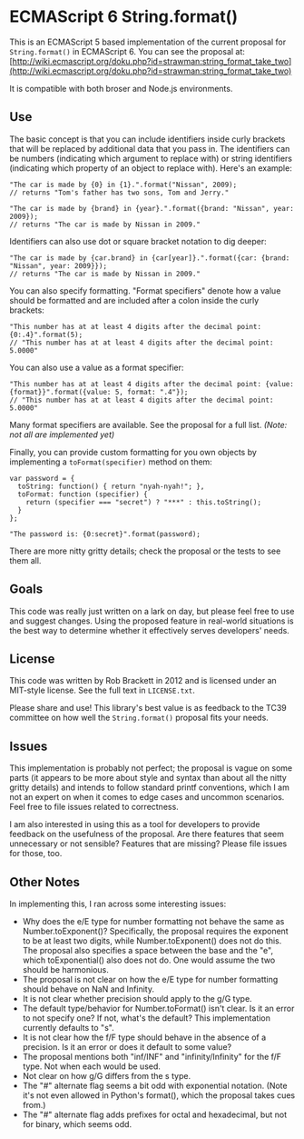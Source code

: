 ECMAScript 6 String.format()
============================

This is an ECMAScript 5 based implementation of the current proposal for `String.format()` in ECMAScript 6. You can see the proposal at: [http://wiki.ecmascript.org/doku.php?id=strawman:string_format_take_two](http://wiki.ecmascript.org/doku.php?id=strawman:string_format_take_two)

It is compatible with both broser and Node.js environments.

## Use

The basic concept is that you can include identifiers inside curly brackets that will be replaced by additional data that you pass in. The identifiers can be numbers (indicating which argument to replace with) or string identifiers (indicating which property of an object to replace with). Here's an example:


	"The car is made by {0} in {1}.".format("Nissan", 2009);
	// returns "Tom's father has two sons, Tom and Jerry."
	
	"The car is made by {brand} in {year}.".format({brand: "Nissan", year: 2009});
	// returns "The car is made by Nissan in 2009."

Identifiers can also use dot or square bracket notation to dig deeper:

	"The car is made by {car.brand} in {car[year]}.".format({car: {brand: "Nissan", year: 2009}});
	// returns "The car is made by Nissan in 2009."

You can also specify formatting. "Format specifiers" denote how a value should be formatted and are included after a colon inside the curly brackets:

	"This number has at at least 4 digits after the decimal point: {0:.4}".format(5);
	// "This number has at at least 4 digits after the decimal point: 5.0000"

You can also use a value as a format specifier:

	"This number has at at least 4 digits after the decimal point: {value:{format}}".format({value: 5, format: ".4"});
	// "This number has at at least 4 digits after the decimal point: 5.0000"

Many format specifiers are available. See the proposal for a full list. _(Note: not all are implemented yet)_

Finally, you can provide custom formatting for you own objects by implementing a `toFormat(specifier)` method on them:

	var password = {
	  toString: function() { return "nyah-nyah!"; },
	  toFormat: function (specifier) {
	    return (specifier === "secret") ? "***" : this.toString();
	  }
	};
	
	"The password is: {0:secret}".format(password);

There are more nitty gritty details; check the proposal or the tests to see them all.


## Goals

This code was really just written on a lark on day, but please feel free to use and suggest changes. Using the proposed feature in real-world situations is the best way to determine whether it effectively serves developers' needs.


## License

This code was written by Rob Brackett in 2012 and is licensed under an MIT-style license. See the full text in `LICENSE.txt`. 

Please share and use! This library's best value is as feedback to the TC39 committee on how well the `String.format()` proposal fits your needs.


## Issues

This implementation is probably not perfect; the proposal is vague on some parts (it appears to be more about style and syntax than about all the nitty gritty details) and intends to follow standard printf conventions, which I am not an expert on when it comes to edge cases and uncommon scenarios. Feel free to file issues related to correctness.

I am also interested in using this as a tool for developers to provide feedback on the usefulness of the proposal. Are there features that seem unnecessary or not sensible? Features that are missing? Please file issues for those, too.


## Other Notes

In implementing this, I ran across some interesting issues:

- Why does the e/E type for number formatting not behave the same as Number.toExponent()? Specifically, the proposal requires the exponent to be at least two digits, while Number.toExponent() does not do this. The proposal also specifies a space between the base and the "e", which toExponential() also does not do. One would assume the two should be harmonious.
- The proposal is not clear on how the e/E type for number formatting should behave on NaN and Infinity.
- It is not clear whether precision should apply to the g/G type.
- The default type/behavior for Number.toFormat() isn't clear. Is it an error to not specify one? If not, what's the default? This implementation currently defaults to "s".
- It is not clear how the f/F type should behave in the absence of a precision. Is it an error or does it default to some value?
- The proposal mentions both "inf/INF" and "infinity/Infinity" for the f/F type. Not when each would be used.
- Not clear on how g/G differs from the s type.
- The "#" alternate flag seems a bit odd with exponential notation. (Note it's not even allowed in Python's format(), which the proposal takes cues from.)
- The "#" alternate flag adds prefixes for octal and hexadecimal, but not for binary, which seems odd.

